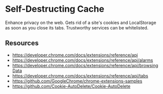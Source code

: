 # Self-Destructing Cache

Enhance privacy on the web. Gets rid of a site's cookies and LocalStorage as
soon as you close its tabs. Trustworthy services can be whitelisted.

## Resources

- https://developer.chrome.com/docs/extensions/reference/api
- https://developer.chrome.com/docs/extensions/reference/api/alarms
- https://developer.chrome.com/docs/extensions/reference/api/browsingData
- https://developer.chrome.com/docs/extensions/reference/api/tabs
- https://github.com/GoogleChrome/chrome-extensions-samples
- https://github.com/Cookie-AutoDelete/Cookie-AutoDelete
